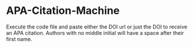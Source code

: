 # APA-Citation-Machine
Execute the code file and paste either the DOI url or just the DOI to receive an APA citation. Authors with no middle initial will have a space after their first name.
